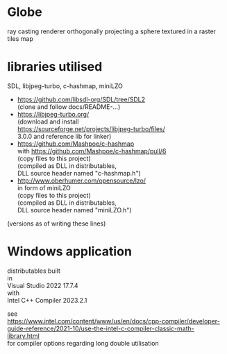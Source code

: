 # Globe
ray casting renderer orthogonally projecting a sphere textured in a raster tiles map  
  
# libraries utilised
SDL, libjpeg-turbo, c-hashmap, miniLZO  
  
- https://github.com/libsdl-org/SDL/tree/SDL2  
  (clone and follow docs/README-...)
- https://libjpeg-turbo.org/  
  (download and install  
  https://sourceforge.net/projects/libjpeg-turbo/files/  
  3.0.0 and reference lib for linker)
- https://github.com/Mashpoe/c-hashmap  
  with https://github.com/Mashpoe/c-hashmap/pull/6  
  (copy files to this project)  
  (compiled as DLL in distributables,  
  DLL source header named "c-hashmap.h")
- http://www.oberhumer.com/opensource/lzo/  
  in form of miniLZO  
  (copy files to this project)  
  (compiled as DLL in distributables,  
  DLL source header named "miniLZO.h")
  
(versions as of writing these lines)  
  
# Windows application
distributables built  
  in  
Visual Studio 2022 17.7.4  
  with  
Intel C++ Compiler 2023.2.1  
  
see  
https://www.intel.com/content/www/us/en/docs/cpp-compiler/developer-guide-reference/2021-10/use-the-intel-c-compiler-classic-math-library.html  
for compiler options regarding long double utilisation
